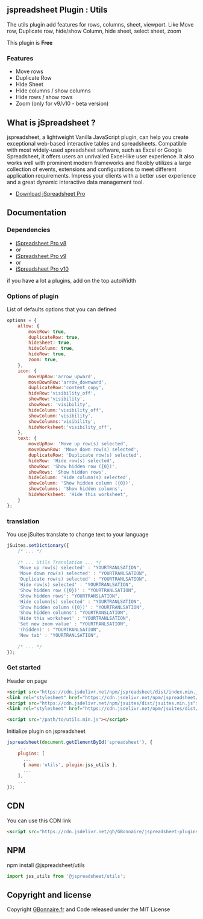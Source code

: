 ## jspreadsheet Plugin : Utils

The utils plugin add features for rows, columns, sheet, viewport. Like Move row, Duplicate row, hide/show Column, hide sheet, select sheet, zoom 

This plugin is **Free**

### Features

- Move rows
- Duplicate Row
- Hide Sheet
- Hide columns / show columns
- Hide rows / show rows
- Zoom (only for v9/v10 - beta version)


## What is jSpreadsheet ?

jspreadsheet, a lightweight Vanilla JavaScript plugin, can help you create exceptional web-based interactive tables and spreadsheets. Compatible with most widely-used spreadsheet software, such as Excel or Google Spreadsheet, it offers users an unrivalled Excel-like user experience. It also works well with prominent modern frameworks and flexibly utilizes a large collection of events, extensions and configurations to meet different application requirements. Impress your clients with a better user experience and a great dynamic interactive data management tool.

- [Download jSpreadsheet Pro](https://www.jspreadsheet.com) 

## Documentation

### Dependencies

- [jSpreadsheet Pro v8](https://www.jspreadsheet.com/v8) 
-   or
- [jSpreadsheet Pro v9](https://www.jspreadsheet.com/v9)
- or
- [jSpreadsheet Pro v10](https://www.jspreadsheet.com/v10)

if you have a lot a plugins, add on the top autoWidth

### Options of plugin
List of defaults options that you can defined 
```javascript
options = {
    allow: {
        moveRow: true,
        duplicateRow: true,
        hideSheet: true,
        hideColumn: true,
        hideRow: true,
        zoom: true,
    },
    icon: {
        moveUpRow:'arrow_upward',
        moveDownRow:'arrow_downward',
        duplicateRow:'content_copy',
        hideRow:'visibility_off',
        showRow:'visibility',
        showRows: 'visibility',
        hideColumn:'visibility_off',
        showColumn:'visibility',
        showColumns:'visibility',
        hideWorksheet:'visibility_off',
    },
    text: {
        moveUpRow: 'Move up row(s) selected',
        moveDownRow: 'Move down row(s) selected',
        duplicateRow: 'Duplicate row(s) selected',
        hideRow: 'Hide row(s) selected',
        showRow: 'Show hidden row ({0})',
        showRows: 'Show hidden rows',
        hideColumn: 'Hide column(s) selected',
        showColumn: 'Show hidden column ({0})',
        showColumns: 'Show hidden columns',
        hideWorksheet: 'Hide this worksheet',
    }
};
```

### translation
You use jSuites translate to change text to your language
```javascript
jSuites.setDictionary({
    /* ... */
    
    /* ... Utils Translation ... */
    'Move up row(s) selected' : "YOURTRANLSATION",
    'Move down row(s) selected' : "YOURTRANLSATION",
    'Duplicate row(s) selected' : "YOURTRANLSATION",
    'Hide row(s) selected' : "YOURTRANLSATION",
    'Show hidden row ({0})' : "YOURTRANLSATION",
    'Show hidden rows': "YOURTRANSLATION",
    'Hide column(s) selected' : "YOURTRANLSATION",
    'Show hidden column ({0})' : "YOURTRANLSATION",
    'Show hidden columns': "YOURTRANSLATION",
    'Hide this worksheet' : "YOURTRANLSATION",
    'Set new zoom value' : "YOURTRANLSATION",
    '(hidden)' : "YOURTRANLSATION",
    'New tab' : "YOURTRANLSATION",
    
    /* ... */
});
```

### Get started

Header on page
```HTML
<script src="https://cdn.jsdelivr.net/npm/jspreadsheet/dist/index.min.js"></script>
<link rel="stylesheet" href="https://cdn.jsdelivr.net/npm/jspreadsheet/dist/jspreadsheet.min.css" type="text/css" />
<script src="https://cdn.jsdelivr.net/npm/jsuites/dist/jsuites.min.js"></script>
<link rel="stylesheet" href="https://cdn.jsdelivr.net/npm/jsuites/dist/jsuites.min.css" type="text/css" />

<script src="/path/to/utils.min.js"></script>
```

Initialize plugin on jspreadsheet
```JavaScript
jspreadsheet(document.getElementById('spreadsheet'), {
	...
	plugins: [
      ...
      { name:'utils', plugin:jss_utils },
      ...  
    ],
    ...
});
```


## CDN

You can use this CDN link

```HTML
<script src="https://cdn.jsdelivr.net/gh/GBonnaire/jspreadsheet-plugins-and-editors@latest/plugins/JSSV8/dist/utils.min.js"></script>
```

## NPM
npm install @jspreadsheet/utils
```javascript
import jss_utils from '@jspreadsheet/utils';
```

## Copyright and license

Copyright [GBonnaire.fr](https://www.gbonnaire.fr) and Code released under the MIT License
